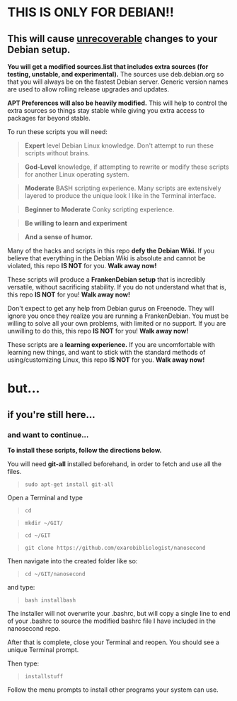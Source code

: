 <h1>THIS IS ONLY FOR DEBIAN!!</h1>

<h2>This will cause <u>unrecoverable</u> changes to your Debian setup.</h2>

<b>You will get a modified sources.list that includes extra sources (for testing, unstable, and experimental).</b>
The sources use deb.debian.org so that you will always be on the fastest Debian server.
Generic version names are used to allow rolling release upgrades and updates.

<b>APT Preferences will also be heavily modified.</b> This will help to control the extra sources so things stay stable while giving you extra access to packages far beyond stable.

To run these scripts you will need:
<blockquote><b>Expert</b> level Debian Linux knowledge. Don't attempt to run these scripts without brains.</blockquote>
<blockquote><b>God-Level</b> knowledge, if attempting to rewrite or modify these scripts for another Linux operating system.</blockquote>
<blockquote><b>Moderate</b> BASH scripting experience.</b> Many scripts are extensively layered to produce the unique look I like in the Terminal interface.</blockquote>
<blockquote><b>Beginner to Moderate</b> Conky scripting experience.</blockquote>
<blockquote><b>Be willing to learn and experiment</b></blockquote>
<blockquote><b>And a sense of humor.</b></blockquote>

Many of the hacks and scripts in this repo <b>defy the Debian Wiki.</b>
If you believe that everything in the Debian Wiki is absolute and cannot be violated, this repo <b>IS NOT</b> for you. <b>Walk away now!</b>

These scripts will produce a <b>FrankenDebian setup</b> that is incredibly versatile, without sacrificing stability.
If you do not understand what that is, this repo <b>IS NOT</b> for you! <b>Walk away now!</b>

Don't expect to get any help from Debian gurus on Freenode. They will ignore you once they realize you are running a FrankenDebian.
You must be willing to solve all your own problems, with limited or no support.
If you are unwilling to do this, this repo <b>IS NOT</b> for you! <b>Walk away now!</b>

These scripts are a <b>learning experience.</b>
If you are uncomfortable with learning new things, and want to stick with the standard methods of using/customizing Linux, this repo <b>IS NOT</b> for you. <b>Walk away now!</b>

<h1>but...</h1>

<h2>if you're still here...</h2>

<h3>and want to continue...</h3>

<b>To install these scripts, follow the directions below.</b>

You will need <b>git-all</b> installed beforehand, in order to fetch and use all the files.

<blockquote><code>sudo apt-get install git-all</code></blockquote>

Open a Terminal and type
<blockquote><code>cd</code></blockquote>
<blockquote><code>mkdir ~/GIT/</code></blockquote>
<blockquote><code>cd ~/GIT</code></blockquote>
<blockquote><code>git clone https://github.com/exarobibliologist/nanosecond</code></blockquote>

Then navigate into the created folder like so:
<blockquote><code>cd ~/GIT/nanosecond</code></blockquote>

and type:
<blockquote><code>bash installbash</code></blockquote>

The installer will not overwrite your .bashrc, but will copy a single line to end of your .bashrc to source the modified bashrc file I have included in the nanosecond repo.

After that is complete, close your Terminal and reopen.
You should see a unique Terminal prompt.

Then type:

<blockquote><code>installstuff</code></blockquote>

Follow the menu prompts to install other programs your system can use.
